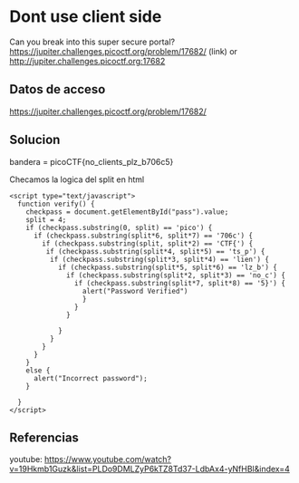 # Dont use client side

Can you break into this super secure portal? 
https://jupiter.challenges.picoctf.org/problem/17682/ (link) or 
http://jupiter.challenges.picoctf.org:17682

## Datos de acceso
https://jupiter.challenges.picoctf.org/problem/17682/

## Solucion
bandera = picoCTF{no_clients_plz_b706c5}

Checamos la logica del split en html

```shell
<script type="text/javascript">
  function verify() {
    checkpass = document.getElementById("pass").value;
    split = 4;
    if (checkpass.substring(0, split) == 'pico') {
      if (checkpass.substring(split*6, split*7) == '706c') {
        if (checkpass.substring(split, split*2) == 'CTF{') {
         if (checkpass.substring(split*4, split*5) == 'ts_p') {
          if (checkpass.substring(split*3, split*4) == 'lien') {
            if (checkpass.substring(split*5, split*6) == 'lz_b') {
              if (checkpass.substring(split*2, split*3) == 'no_c') {
                if (checkpass.substring(split*7, split*8) == '5}') {
                  alert("Password Verified")
                  }
                }
              }
      
            }
          }
        }
      }
    }
    else {
      alert("Incorrect password");
    }
    
  }
</script>

```

## Referencias

youtube: https://www.youtube.com/watch?v=19Hkmb1Guzk&list=PLDo9DMLZyP6kTZ8Td37-LdbAx4-yNfHBl&index=4
